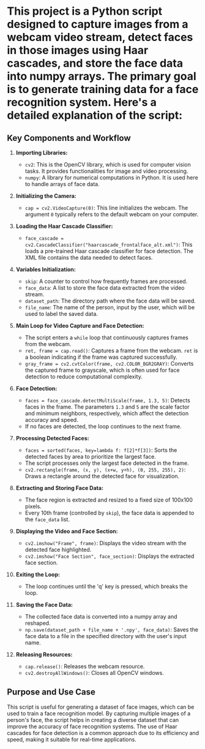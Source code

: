 # This project is a Python script designed to capture images from a webcam video stream, detect faces in those images using Haar cascades, and store the face data into numpy arrays. The primary goal is to generate training data for a face recognition system. Here's a detailed explanation of the script:

## Key Components and Workflow

1. **Importing Libraries:**
   - `cv2`: This is the OpenCV library, which is used for computer vision tasks. It provides functionalities for image and video processing.
   - `numpy`: A library for numerical computations in Python. It is used here to handle arrays of face data.

2. **Initializing the Camera:**
   - `cap = cv2.VideoCapture(0)`: This line initializes the webcam. The argument `0` typically refers to the default webcam on your computer.

3. **Loading the Haar Cascade Classifier:**
   - `face_cascade = cv2.CascadeClassifier("haarcascade_frontalface_alt.xml")`: This loads a pre-trained Haar cascade classifier for face detection. The XML file contains the data needed to detect faces.

4. **Variables Initialization:**
   - `skip`: A counter to control how frequently frames are processed.
   - `face_data`: A list to store the face data extracted from the video stream.
   - `dataset_path`: The directory path where the face data will be saved.
   - `file_name`: The name of the person, input by the user, which will be used to label the saved data.

5. **Main Loop for Video Capture and Face Detection:**
   - The script enters a `while` loop that continuously captures frames from the webcam.
   - `ret, frame = cap.read()`: Captures a frame from the webcam. `ret` is a boolean indicating if the frame was captured successfully.
   - `gray_frame = cv2.cvtColor(frame, cv2.COLOR_BGR2GRAY)`: Converts the captured frame to grayscale, which is often used for face detection to reduce computational complexity.

6. **Face Detection:**
   - `faces = face_cascade.detectMultiScale(frame, 1.3, 5)`: Detects faces in the frame. The parameters `1.3` and `5` are the scale factor and minimum neighbors, respectively, which affect the detection accuracy and speed.
   - If no faces are detected, the loop continues to the next frame.

7. **Processing Detected Faces:**
   - `faces = sorted(faces, key=lambda f: f[2]*f[3])`: Sorts the detected faces by area to prioritize the largest face.
   - The script processes only the largest face detected in the frame.
   - `cv2.rectangle(frame, (x, y), (x+w, y+h), (0, 255, 255), 2)`: Draws a rectangle around the detected face for visualization.

8. **Extracting and Storing Face Data:**
   - The face region is extracted and resized to a fixed size of 100x100 pixels.
   - Every 10th frame (controlled by `skip`), the face data is appended to the `face_data` list.

9. **Displaying the Video and Face Section:**
   - `cv2.imshow("Frame", frame)`: Displays the video stream with the detected face highlighted.
   - `cv2.imshow("Face Section", face_section)`: Displays the extracted face section.

10. **Exiting the Loop:**
    - The loop continues until the 'q' key is pressed, which breaks the loop.

11. **Saving the Face Data:**
    - The collected face data is converted into a numpy array and reshaped.
    - `np.save(dataset_path + file_name + '.npy', face_data)`: Saves the face data to a file in the specified directory with the user's input name.

12. **Releasing Resources:**
    - `cap.release()`: Releases the webcam resource.
    - `cv2.destroyAllWindows()`: Closes all OpenCV windows.

## Purpose and Use Case

This script is useful for generating a dataset of face images, which can be used to train a face recognition model. By capturing multiple images of a person's face, the script helps in creating a diverse dataset that can improve the accuracy of face recognition systems. The use of Haar cascades for face detection is a common approach due to its efficiency and speed, making it suitable for real-time applications.